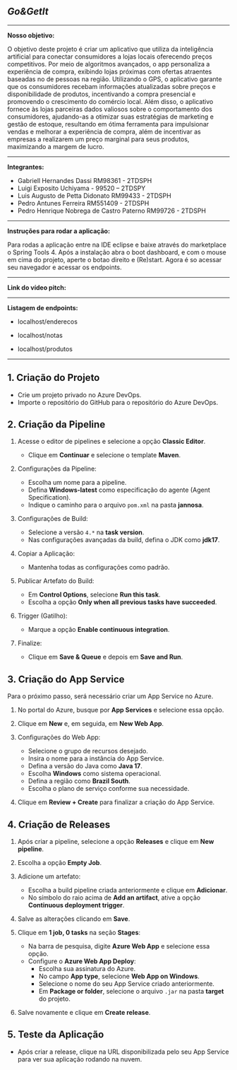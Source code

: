 *Go&GetIt*
-
***

**Nosso objetivo:**

O objetivo deste projeto é criar um aplicativo que utiliza da inteligência artificial 
para conectar consumidores a lojas locais oferecendo preços competitivos. Por meio de algoritmos avançados, 
o app personaliza a experiência de compra, exibindo lojas próximas com ofertas atraentes baseadas no 
de pessoas na região. Utilizando o GPS, o aplicativo garante que os consumidores recebam informações 
atualizadas sobre preços e disponibilidade de produtos, incentivando a compra presencial e promovendo o 
crescimento do comércio local. Além disso, o aplicativo fornece às lojas parceiras dados valiosos sobre o 
comportamento dos consumidores, ajudando-as a otimizar suas estratégias de marketing e gestão de estoque, 
resultando em ótima ferramenta para impulsionar vendas e melhorar a experiência de compra, além de incentivar 
as empresas a realizarem um preço marginal para seus produtos, maximizando a margem de lucro.

***

**Integrantes:**
- Gabriell Hernandes Dassi RM98361 - 2TDSPH
- Luigi Exposito Uchiyama - 99520 – 2TDSPY
- Luis Augusto de Petta Didonato RM99433 - 2TDSPH
- Pedro Antunes Ferreira RM551409 - 2TDSPH
- Pedro Henrique Nobrega de Castro Paterno RM99726 - 2TDSPH

***

**Instruções para rodar a aplicação:**

Para rodas a aplicação entre na IDE eclipse e baixe através do marketplace o Spring Tools 4. 
Após a instalação abra o boot dashboard, e com o mouse em cima do projeto, aperte o botao direito e (Re)start. 
Agora é so acessar seu navegador e acessar os endpoints.

***

**Link do vídeo pitch:**

    

***

**Listagem de endpoints:**
* localhost/enderecos

- localhost/notas

* localhost/produtos
***



## 1. Criação do Projeto

- Crie um projeto privado no Azure DevOps.
- Importe o repositório do GitHub para o repositório do Azure DevOps.

## 2. Criação da Pipeline

1. Acesse o editor de pipelines e selecione a opção **Classic Editor**.
   - Clique em **Continuar** e selecione o template **Maven**.
   
2. Configurações da Pipeline:
   - Escolha um nome para a pipeline.
   - Defina **Windows-latest** como especificação do agente (Agent Specification).
   - Indique o caminho para o arquivo `pom.xml` na pasta **jannosa**.
   
3. Configurações de Build:
   - Selecione a versão `4.*` na **task version**.
   - Nas configurações avançadas da build, defina o JDK como **jdk17**.
   
4. Copiar a Aplicação:
   - Mantenha todas as configurações como padrão.
   
5. Publicar Artefato do Build:
   - Em **Control Options**, selecione **Run this task**.
   - Escolha a opção **Only when all previous tasks have succeeded**.
   
6. Trigger (Gatilho):
   - Marque a opção **Enable continuous integration**.
   
7. Finalize:
   - Clique em **Save & Queue** e depois em **Save and Run**.

## 3. Criação do App Service

Para o próximo passo, será necessário criar um App Service no Azure.

1. No portal do Azure, busque por **App Services** e selecione essa opção.
2. Clique em **New** e, em seguida, em **New Web App**.
3. Configurações do Web App:
   - Selecione o grupo de recursos desejado.
   - Insira o nome para a instância do App Service.
   - Defina a versão do Java como **Java 17**.
   - Escolha **Windows** como sistema operacional.
   - Defina a região como **Brazil South**.
   - Escolha o plano de serviço conforme sua necessidade.
   
4. Clique em **Review + Create** para finalizar a criação do App Service.

## 4. Criação de Releases

1. Após criar a pipeline, selecione a opção **Releases** e clique em **New pipeline**.
2. Escolha a opção **Empty Job**.
3. Adicione um artefato:
   - Escolha a build pipeline criada anteriormente e clique em **Adicionar**.
   - No símbolo do raio acima de **Add an artifact**, ative a opção **Continuous deployment trigger**.
4. Salve as alterações clicando em **Save**.
5. Clique em **1 job, 0 tasks** na seção **Stages**:
   - Na barra de pesquisa, digite **Azure Web App** e selecione essa opção.
   - Configure o **Azure Web App Deploy**:
     - Escolha sua assinatura do Azure.
     - No campo **App type**, selecione **Web App on Windows**.
     - Selecione o nome do seu App Service criado anteriormente.
     - Em **Package or folder**, selecione o arquivo `.jar` na pasta **target** do projeto.
   
6. Salve novamente e clique em **Create release**.

## 5. Teste da Aplicação

- Após criar a release, clique na URL disponibilizada pelo seu App Service para ver sua aplicação rodando na nuvem.

